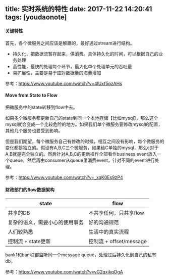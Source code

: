 
title: 实时系统的特性
date: 2017-11-22 14:20:41
tags: [youdaonote]
---

#### 关键特性

首先，各个微服务之间应该是解耦的，最好通过stream进行结构。

- 持久化，把数据流暂存起来，供消费。具体持久化的时间，可以根据自己的业务处理
- 高性能，最快的处理每个环节，最大化单个处理单元的吞吐量
- 易扩展性，主要是易于应对数据量的海量增加

参考：https://www.youtube.com/watch?v=4lUxf5pzAHs


####  Move from State to Flow

把微服务中的state转移到flow中去。

如果多个微服务都更新自己的state到同一个本地存储【比如mysql】，那么这个mysql就会变成一个比较危险的地方。如果我们单个微服务要修改mysql的配置，其他几个服务也要受到影响。

但是我们期望，每个微服务自己有修改的时候，相互之间没有影响，每个微服务的变化都是独立的。假设有A,B,C三个微服务，如果给C单独的mysql，那么c对于A,B就是完全独立的。然后针对A,B,C的更新操作全部看作business event放入一个queue，然后再由consumer从queue里消费event，针对不同的event进行处理。


参考：https://www.youtube.com/watch?v=_xqK0Es9zP4

#### 财政部门的flow数据架构

state| flow|
---|---
共享的DB | 不共享任何，只共享flow
复杂的语义，需要小心的使用事务 | 好的沟通规范
人们较熟悉 | 生活中的真实流程
控制流 + state更新 | 控制流 + offset/message

bank1和bank2都监听同一个message queue，处理过后持久化到自己的私有db。

参考：https://www.youtube.com/watch?v=vG2qxjkqOgA
